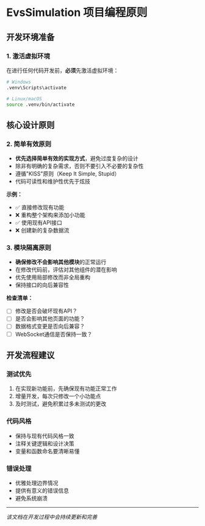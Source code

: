 # EvsSimulation 项目编程原则

## 开发环境准备

### 1. 激活虚拟环境
在进行任何代码开发前，**必须**先激活虚拟环境：
```bash
# Windows
.venv\Scripts\activate

# Linux/macOS
source .venv/bin/activate
```

## 核心设计原则

### 2. 简单有效原则
- **优先选择简单有效的实现方式**，避免过度复杂的设计
- 除非有明确的复杂需求，否则不要引入不必要的复杂性
- 遵循"KISS"原则（Keep It Simple, Stupid）
- 代码可读性和维护性优先于炫技

**示例：**
- ✅ 直接修改现有功能
- ❌ 重构整个架构来添加小功能
- ✅ 使用现有API接口
- ❌ 创建新的复杂数据流

### 3. 模块隔离原则
- **确保修改不会影响其他模块**的正常运行
- 在修改代码前，评估对其他组件的潜在影响
- 优先使用局部修改而非全局重构
- 保持接口的向后兼容性

**检查清单：**
- [ ] 修改是否会破坏现有API？
- [ ] 是否会影响其他页面的功能？
- [ ] 数据格式变更是否向后兼容？
- [ ] WebSocket通信是否保持一致？

## 开发流程建议

### 测试优先
1. 在实现新功能前，先确保现有功能正常工作
2. 增量开发，每次只修改一个小功能点
3. 及时测试，避免积累过多未测试的更改

### 代码风格
- 保持与现有代码风格一致
- 注释关键逻辑和设计决策
- 变量和函数命名要清晰易懂

### 错误处理
- 优雅处理边界情况
- 提供有意义的错误信息
- 避免系统崩溃

---

*该文档在开发过程中会持续更新和完善* 